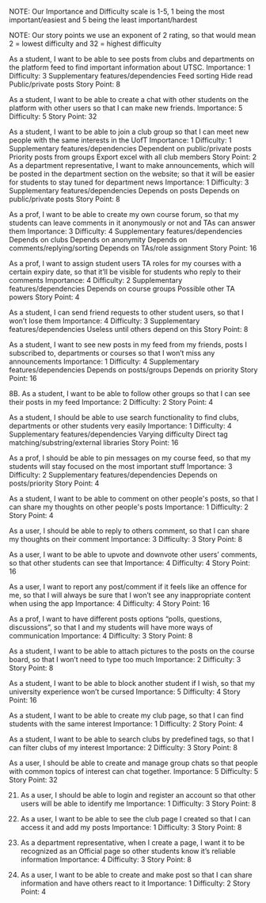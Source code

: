 NOTE: Our Importance and Difficulty scale is 1-5, 1 being the most important/easiest and 5 being the least important/hardest

NOTE: Our story points we use an exponent of 2 rating, so that would mean 2 = lowest difficulty and 32 = highest difficulty

As a student, I want to be able to see posts from clubs and departments on the platform feed to find important information about UTSC. 
Importance: 1
Difficulty: 3
Supplementary features/dependencies
Feed sorting
Hide read
Public/private posts
	Story Point: 8

As a student, I want to be able to create a chat with other students on the platform with other users so that I can make new friends.
Importance: 5
Difficulty: 5
	Story Point: 32

As a student, I want to be able to join a club group so that I can meet new people with the same interests in the UofT
Importance: 1
Difficulty: 1
Supplementary features/dependencies
Dependent on public/private posts
Priority posts from groups
Export excel with all club members
Story Point: 2
As a department representative, I want to make announcements, which will be posted in the department section on the website; so that it will be easier for students to stay tuned for department news
Importance: 1
Difficulty: 3
Supplementary features/dependencies
Depends on posts
Depends on public/private posts
Story Point: 8

As a prof, I want to be able to create my own course forum, so that my students can leave comments in it anonymously or not and TAs can answer them 
Importance: 3
Difficulty: 4
Supplementary features/dependencies
Depends on clubs
Depends on anonymity 
Depends on comments/replying/sorting
Depends on TAs/role assignment
	Story Point: 16

As a prof, I want to assign student users TA roles for my courses with a certain expiry date, so that it’ll be visible for students who reply to their comments 
Importance: 4
Difficulty: 2
Supplementary features/dependencies
Depends on course groups
Possible other TA powers
	Story Point: 4


As a student, I can send friend requests to other student users, so that I won’t lose them 
Importance: 4
Difficulty: 3
Supplementary features/dependencies
Useless until others depend on this
	Story Point: 8

As a student, I want to see new posts in my feed from my friends, posts I subscribed to, departments or courses so that I won’t miss any announcements 
Importance: 1
Difficulty: 4
Supplementary features/dependencies
Depends on posts/groups
Depends on priority
	Story Point: 16

8B. As a student, I want to be able to follow other groups so that I can see their posts in my feed
Importance: 2
Difficulty: 2
Story Point: 4

As a student, I should be able to use search functionality to find clubs, departments or other students very easily 
Importance: 1
Difficulty: 4
Supplementary features/dependencies
Varying difficulty
Direct tag matching/substring/external libraries
	Story Point: 16

As a prof, I should be able to pin messages on my course feed, so that my students will stay focused on the most important stuff 
Importance: 3
Difficulty: 2
Supplementary features/dependencies
Depends on posts/priority
	Story Point: 4

As a student, I want to be able to comment on other people's posts, so that I can share my thoughts on other people's posts
Importance: 1
Difficulty: 2
	Story Point: 4

As a user, I should be able to reply to others comment, so that I can share my thoughts on their comment
Importance: 3
Difficulty: 3
	Story Point: 8

As a user, I want to be able to upvote and downvote other users’ comments, so that other students can see that 
Importance: 4
Difficulty: 4
	Story Point: 16

As a user, I want to report any post/comment if it feels like an offence for me, so that I will always be sure that I won’t see any inappropriate content when using the app
Importance: 4
Difficulty: 4
	Story Point: 16

As a prof, I want to have different posts options “polls, questions, discussions”, so that I and my students will have more ways of communication
Importance: 4
Difficulty: 3
	Story Point: 8

As a student, I want to be able to attach pictures to the posts on the course board, so that I won’t need to type too much
Importance: 2
Difficulty: 3
	Story Point: 8

As a student, I want to be able to block another student if I wish, so that my university experience won’t be cursed 
Importance: 5
Difficulty: 4
	Story Point: 16

As a student, I want to be able to create my club page, so that I can find students with the same interest
Importance: 1
Difficulty: 2
	Story Point: 4

As a student, I want to be able to search clubs by predefined tags, so that I can filter clubs of my interest
Importance: 2
Difficulty: 3
	Story Point: 8

As a user, I should be able to create and manage group chats so that people with common topics of interest can chat together.
Importance: 5
Difficulty: 5
	Story Point: 32

21. As a user, I should be able to login and register an account so that other users will be able to identify me
Importance: 1
Difficulty: 3
      Story Point: 8

22. As a user, I want to be able to see the club page I created so that I can access it and add my posts
Importance: 1
Difficulty: 3
Story Point: 8

23. As a department representative, when I create a page, I want it to be recognized as an Official page so other students know it’s reliable information
Importance: 4
Difficulty: 3
Story Point: 8

24. As a user, I want to be able to create and make post so that I can share information and have others react to it
Importance: 1
Difficulty: 2
Story Point: 4
